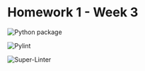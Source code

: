 # Homework 1 - Week 3

![Python package](https://github.com/vcu-DBaptisteMitchell/root_homework1/workflows/Python%20package/badge.svg)

![Pylint](https://github.com/vcu-DBaptisteMitchell/root_homework1/workflows/Pylint/badge.svg)

![Super-Linter](https://github.com/vcu-DBaptisteMitchell/root_homework1/workflows/Super-Linter/badge.svg)